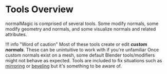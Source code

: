 # Tools Overview

normalMagic is comprised of several tools. Some modify normals, some modify geometry and normals, and some visualize normals and related attributes.

!!! info "Word of caution"
    Most of these tools create or edit ***custom normals***. These can be unintuitive to work with if you're unfamiliar
    Once custom normals exist on a mesh, some default Blender tools/modifiers might not behave as expected. 
    Tools are included to fix situations such as [mirroring](normal_tools/repair_mirrored_normals.md) or [beveling](normal_tools/repair_bevel_normals.md) but it's something to be aware of.


